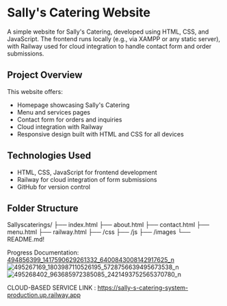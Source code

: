 # Sally's Catering Website

A simple website for Sally's Catering, developed using HTML, CSS, and JavaScript. The frontend runs locally (e.g., via XAMPP or any static server), with Railway used for cloud integration to handle contact form and order submissions.

## Project Overview

This website offers:  
- Homepage showcasing Sally's Catering  
- Menu and services pages  
- Contact form for orders and inquiries  
- Cloud integration with Railway 
- Responsive design built with HTML and CSS for all devices  

## Technologies Used

- HTML, CSS, JavaScript for frontend development  
- Railway for cloud integration of form submissions  
- GitHub for version control  

## Folder Structure
Sallyscaterings/
├── index.html
├── about.html
├── contact.html
├── menu.html
├── railway.html
├── /css
├── /js
├── /images
└── README.md!

Progress Documentation:
[494856399_1417590629261332_6400843008142917625_n](https://github.com/user-attachments/assets/087b7c41-faab-4c79-8210-be154a28d151)
![495267169_1803987110526195_5728756639495673538_n](https://github.com/user-attachments/assets/c3de22a1-f661-4153-aa86-ceb94812456a)
![495268402_963685972385085_2421493752565370780_n](https://github.com/user-attachments/assets/9af8d0fd-0eea-41b5-9819-c143970f2896)





CLOUD-BASED SERVICE LINK : https://sally-s-catering-system-production.up.railway.app
